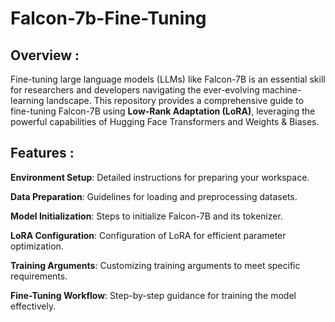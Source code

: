 # Falcon-7b-Fine-Tuning

## Overview : 

Fine-tuning large language models (LLMs) like Falcon-7B is an essential skill for researchers and developers navigating the ever-evolving machine-learning landscape. This repository provides a comprehensive guide to fine-tuning Falcon-7B using **Low-Rank Adaptation (LoRA)**, leveraging the powerful capabilities of Hugging Face Transformers and Weights & Biases.

## Features : 

**Environment Setup**: Detailed instructions for preparing your workspace.


**Data Preparation**: Guidelines for loading and preprocessing datasets.


**Model Initialization**: Steps to initialize Falcon-7B and its tokenizer.


**LoRA Configuration**: Configuration of LoRA for efficient parameter optimization.


**Training Arguments**: Customizing training arguments to meet specific requirements.


**Fine-Tuning Workflow**: Step-by-step guidance for training the model effectively.
